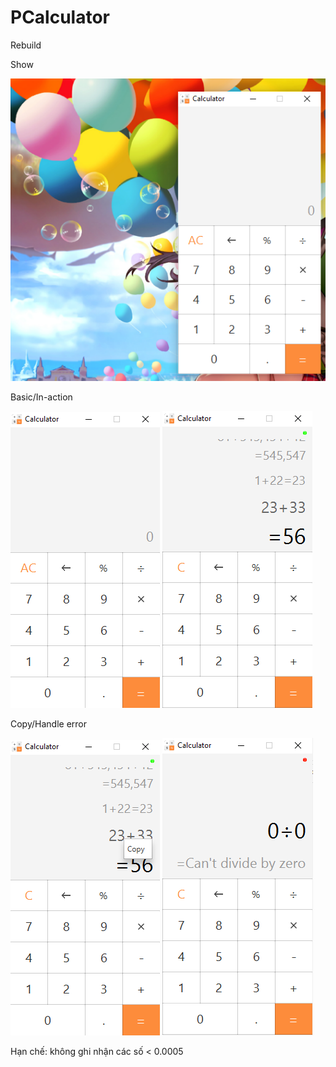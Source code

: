 # PCalculator

Rebuild

Show

![](screenshot/show.png)

Basic/In-action

![](screenshot/basic.png)
![](screenshot/scrollable.png)

Copy/Handle error

![](screenshot/copy.png)
![](screenshot/error.png)


Hạn chế: không ghi nhận các số < 0.0005
